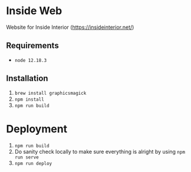 # Inside Web

Website for Inside Interior (https://insideinterior.net/)

## Requirements

- `node 12.18.3`

## Installation

1. `brew install graphicsmagick`
2. `npm install`
3. `npm run build`

# Deployment

1. `npm run build`
2. Do sanity check locally to make sure everything is alright by using `npm run serve`
3. `npm run deploy`
